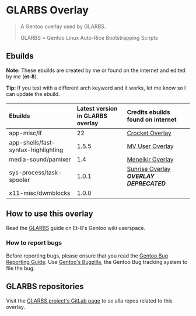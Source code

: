 # GLARBS Overlay

> A Gentoo overlay used by GLARBS.
>
> GLARBS = Gentoo Linux Auto-Rice Bootstrapping Scripts

## Ebuilds
**Note:** These ebuilds are created by me or found on the internet and edited by me (**et-8**).

**Tip:** If you test with a different arch keyword and it works, let me know so I can update the ebuild.

| Ebuilds                             | Latest version in GLARBS overlay | Credits ebuilds found on internet                                                       |
| :---------------------------------- | :------------------------------- | :-------------------------------------------------------------------------------------- |
| app-misc/lf                         | 22                               | [Crocket Overlay](https://github.com/crocket/crocket-overlay)                           |
| app-shells/fast-syntax-highlighting | 1.5.5                            | [MV User Overlay](https://gitweb.gentoo.org/user/mv.git/)                               |
| media-sound/pamixer                 | 1.4                              | [Menelkir Overlay](https://gitlab.com/menelkir/gentoo-overlay)                          |
| sys-process/task-spooler            | 1.0.1                            | [Sunrise Overlay](https://gitweb.gentoo.org/proj/sunrise.git/) ***OVERLAY DEPRECATED*** |
| x11-misc/dwmblocks                  | 1.0.0                            |                                                                                         |

## How to use this overlay
Read the [GLARBS](https://wiki.gentoo.org/wiki/User:Et-8/GLARBS) guide on Et-8's Gentoo wiki userspace.

### How to report bugs
Before reporting bugs, please ensure that you read the [Gentoo Bug Reporting Guide](https://www.gentoo.org/doc/en/bugzilla-howto.xml).
Use [Gentoo's Bugzilla](https://bugs.gentoo.org/), the Gentoo Bug tracking system to file the bug.

## GLARBS repositories
Visit the [GLARBS project's GitLab page](https://gitlab.com/groups/glarbs/-/shared) to se alla repos related to this overlay.
